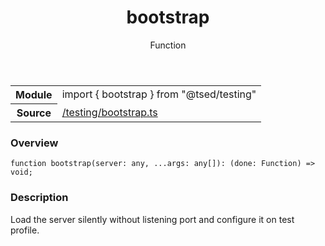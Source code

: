 
<header class="symbol-info-header"><h1 id="bootstrap">bootstrap</h1><label class="symbol-info-type-label function">Function</label></header>
<!-- summary -->
<section class="symbol-info"><table class="is-full-width"><tbody><tr><th>Module</th><td><div class="lang-typescript"><span class="token keyword">import</span> { bootstrap }&nbsp;<span class="token keyword">from</span>&nbsp;<span class="token string">"@tsed/testing"</span></div></td></tr><tr><th>Source</th><td><a href="https://github.com/Romakita/ts-express-decorators/blob/v4.10.1/src//testing/bootstrap.ts#L0-L0">/testing/bootstrap.ts</a></td></tr></tbody></table></section>
<!-- overview -->


### Overview


<pre><code class="typescript-lang ">function <span class="token function">bootstrap</span><span class="token punctuation">(</span>server<span class="token punctuation">:</span> <span class="token keyword">any</span><span class="token punctuation">,</span> ...args<span class="token punctuation">:</span> <span class="token keyword">any</span><span class="token punctuation">[</span><span class="token punctuation">]</span><span class="token punctuation">)</span><span class="token punctuation">:</span> <span class="token punctuation">(</span>done<span class="token punctuation">:</span> Function<span class="token punctuation">)</span> => <span class="token keyword">void</span><span class="token punctuation">;</span></code></pre>


<!-- Parameters -->

<!-- Description -->


### Description

Load the server silently without listening port and configure it on test profile.

<!-- Members -->

